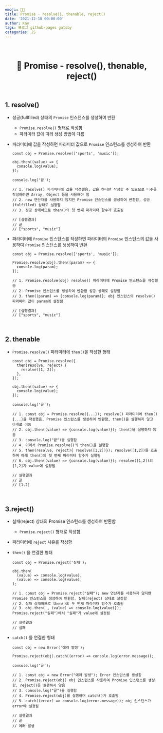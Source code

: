 ```yaml
---
emoji: 👨‍💻
title: Promise - resolve(), thenable, reject()
date: '2021-12-18 00:00:00'
author: Kay
tags: 블로그 github-pages gatsby
categories: JS
---
```


<br>

<h1 align="center">
  👋  Promise -  resolve(), thenable, reject()
</h1>

<br>

## 1. resolve()

- 성공(fullfilled) 상태의 `Promise` 인스턴스를 생성하여 반환

  - `Promise.resolve()` 형태로 작성함
  - 파라미터 값에 따라 생성 방법이 다름

- 파라미터에 값을 작성하면 파라미터 값으로 `Promise` 인스턴스를 생성하여 반환

  ```tsx
  const obj = Promise.resolve(['sports', 'music']);

  obj.then((value) => {
    console.log(value);
  });

  console.log('끝');

  // 1. resolve() 파라미터에 값을 작성했음, 값을 하나만 작성할 수 있으므로 다수를 작성하려면 Array, Object 등을 사용해야 함
  // 2. new 연산자를 사용하지 않지만 Promise 인스턴스를 생성하여 반환함, 성공(fulfilled) 상태로 설정함
  // 3. 성공 상태이므로 then()의 첫 번째 파라미터 함수가 호출됨

  // [실행결과]
  // 끝
  // ["sports", "music"]
  ```

- 파라미터에 `Promise` 인스턴스를 작성하면 파라미터의 `Promise` 인스턴스의 값을 사용하여 `Promise` 인스턴스를 생성하여 반환

  ```tsx
  const obj = Promise.resolve(['sports', 'music']);

  Promise.resolve(obj).then((param) => {
    console.log(param);
  });

  // 1. Promise.resolve(obj) resolve() 파라미터에 Promise 인스턴스를 작성했음
  // 2. Promise 인스턴스를 생성하여 반환함 성공 상태로 설정함
  // 3. then((param) => {console.log(param)}; obj 인스턴스의 resolve() 파라미터 값이 param에 설정됨

  // [실행결과]
  // ["sports", "music"]
  ```

<br>

## 2. thenable

- `Promise.resolve()` 파라미터에 `then()`을 작성한 형태

  ```tsx
  const obj = Promise.resolve({
    then(resolve, reject) {
      resolve([1, 2]);
    },
  });

  obj.then((value) => {
    console.log(value);
  });

  console.log('끝');

  // 1. const obj = Promise.resolve({...}); resolve() 파라미터에 then(){...}을 작성했음, Promise 인스턴스를 생성하여 반환함, then()을 실행하지 않고 아래로 이동
  // 2. obj.then((value) => {console.log(value)}); then()을 실행하지 않음
  // 3. console.log("끝")을 실행함
  // 4. 이어서 Promise.resolve()의 then()을 실행함
  // 5. then(resolve, reject){ resolve([1,2])}); resolve([1,2])를 호출하며 아래 then()의 첫 번째 파라미터 함수가 실행됨
  // 6. obj.then((value) => {console.log(value)}); resolve([1,2])의 [1,2]가 value에 설정됨

  // 실행결과
  // 끝
  // [1,2]
  ```

<br>

## 3.reject()

- 실패(reject) 상태의 Promise 인스턴스를 생성하여 반환함

  - `Promise.reject()` 형태로 작성함

- 파라미터에 `reject` 사유를 작성함

- `then()` 을 연결한 형태

  ```tsx
  const obj = Promise.reject('실패');

  obj.then(
    (value) => console.log(value),
    (value) => console.log(value),
  );

  // 1. const obj = Promise.reject("실패"); new 연산자를 사용하지 않지만 Promise 인스턴스를 생성하여 반환함, 실패(reject) 상태로 설정함
  // 2. 실패 상태이므로 then()의 두 번째 파라미터 함수가 호출됨
  // 3. obj.then( , (value) => console.log(value)}); Promise.reject("실패")에서 "실패"가 value에 설정됨

  // 실행결과
  // 실패
  ```

- `catch()` 를 연결한 형태

  ```tsx
  const obj = new Error('에러 발생');

  Promise.reject(obj).catch((error) => console.log(error.message));

  console.log('끝');

  // 1. const obj = new Error("에러 발생"); Error 인스턴스를 생성함
  // 2. Promise.reject(obj) obj 인스턴스를 사용하여 Promise 인스턴스를 생성함, reject()를 실행하지 않음
  // 3. console.log("끝")을 실행함
  // 4. Promise.reject(obj)를 실행하며 catch()가 호출됨
  // 5. catch((error) => console.log(error.message)); obj 인스턴스가 error에 설정됨

  // 실행결과
  // 끝
  // 에러 발생
  ```

```toc

```
